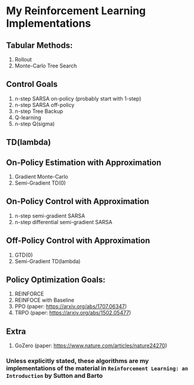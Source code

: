 # My Reinforcement Learning Implementations

## Tabular Methods:
1. Rollout
2. Monte-Carlo Tree Search

## Control Goals
1. n-step SARSA on-policy (probably start with 1-step)
2. n-step SARSA off-policy
3. n-step Tree Backup
5. Q-learning
5. n-step Q(sigma)

## TD(lambda)

## On-Policy Estimation with Approximation
1. Gradient Monte-Carlo
2. Semi-Gradient TD(0)

## On-Policy Control with Approximation
1. n-step semi-gradient SARSA
2. n-step differential semi-gradient SARSA

## Off-Policy Control with Approximation
1. GTD(0)
2. Semi-Gradient TD(lambda)

## Policy Optimization Goals:
1. REINFORCE
2. REINFOCE with Baseline
3. PPO (paper: https://arxiv.org/abs/1707.06347)
4. TRPO (paper: https://arxiv.org/abs/1502.05477)

## Extra
1. GoZero (paper: https://www.nature.com/articles/nature24270)

### Unless explicitly stated, these algorithms are my implementations of the material in `Reinforcement Learning: an Introduction` by Sutton and Barto